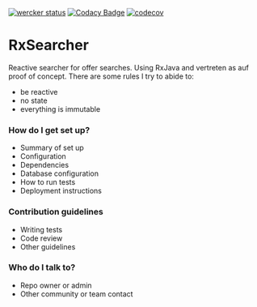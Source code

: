 [![wercker status](https://app.wercker.com/status/6488afa57c3b3bc68dfe8859c61b3d65/s/master "wercker status")](https://app.wercker.com/project/bykey/6488afa57c3b3bc68dfe8859c61b3d65)
[![Codacy Badge](https://api.codacy.com/project/badge/Grade/ea65adc569c74ae49e19d240d0323666)](https://www.codacy.com?utm_source=git@bitbucket.org&amp;utm_medium=referral&amp;utm_content=fschulz/rxsearcher&amp;utm_campaign=Badge_Grade)
[![codecov](https://codecov.io/bb/fschulz/rxsearcher/branch/master/graph/badge.svg?token=SRgrSlPFhF)](https://codecov.io/bb/fschulz/rxsearcher)

# RxSearcher #

Reactive searcher for offer searches. Using RxJava and vertreten as auf proof of concept. There are some rules I try to abide to:

* be reactive 
* no state 
* everything is immutable


### How do I get set up? ###

* Summary of set up
* Configuration
* Dependencies
* Database configuration
* How to run tests
* Deployment instructions

### Contribution guidelines ###

* Writing tests
* Code review
* Other guidelines

### Who do I talk to? ###

* Repo owner or admin
* Other community or team contact